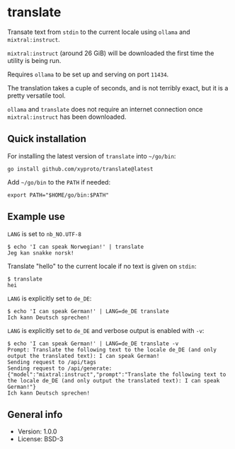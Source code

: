# translate

Transate text from `stdin` to the current locale using `ollama` and `mixtral:instruct`.

`mixtral:instruct` (around 26 GiB) will be downloaded the first time the utility is being run.

Requires `ollama` to be set up and serving on port `11434`.

The translation takes a cuple of seconds, and is not terribly exact, but it is a pretty versatile tool.

`ollama` and `translate` does not require an internet connection once `mixtral:instruct` has been downloaded.

## Quick installation

For installing the latest version of `translate` into `~/go/bin`:

    go install github.com/xyproto/translate@latest

Add `~/go/bin` to the `PATH` if needed:

    export PATH="$HOME/go/bin:$PATH"

## Example use

`LANG` is set to `nb_NO.UTF-8`

```
$ echo 'I can speak Norwegian!' | translate
Jeg kan snakke norsk!
```

Translate "hello" to the current locale if no text is given on `stdin`:

```
$ translate
hei
```

`LANG` is explicitly set to `de_DE`:

```
$ echo 'I can speak German!' | LANG=de_DE translate
Ich kann Deutsch sprechen!
```

`LANG` is explicitly set to `de_DE` and verbose output is enabled with `-v`:

```
$ echo 'I can speak German!' | LANG=de_DE translate -v
Prompt: Translate the following text to the locale de_DE (and only output the translated text): I can speak German!
Sending request to /api/tags
Sending request to /api/generate: {"model":"mixtral:instruct","prompt":"Translate the following text to the locale de_DE (and only output the translated text): I can speak German!"}
Ich kann Deutsch sprechen!
```

## General info

* Version: 1.0.0
* License: BSD-3

